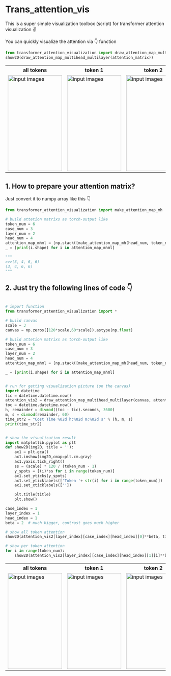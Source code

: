 # Trans_attention_vis
This is a super simple visualization toolbox (script) for transformer attention visualization ✌

You can quickly visualize the attention via 👇 function 
```python 
from transformer_attention_visualization import draw_attention_map_multihead_multilayer, show2D
show2D(draw_attention_map_multihead_multilayer(attention_matrix))
```
<table>

<!-- Line 1: Original Input -->
<tr>
    <th>all tokens</th>
    <th>token 1</th>
    <th>token 2</th>
    <th>token 3</th>
    <th>···</th>
</tr>
    
<tr>
    <td><img src="https://github.com/WAMAWAMA/trans_attention_vis/blob/main/pic/all.jpg" height="300" width="170" alt="input images"></td>
    <td><img src="https://github.com/WAMAWAMA/trans_attention_vis/blob/main/pic/1.jpg" height="300" width="170" alt="input images"></td>
    <td><img src="https://github.com/WAMAWAMA/trans_attention_vis/blob/main/pic/2.jpg" height="300" width="170" alt="input images"></td>
    <td><img src="https://github.com/WAMAWAMA/trans_attention_vis/blob/main/pic/3.jpg" height="300" width="170" alt="input images"></td>
        <th>···</th>
</tr>

</table>

## 1. How to prepare your attention matrix?
Just convert it to numpy array like this 👇
```python
from transformer_attention_visualization import make_attention_map_mh

# build attetion matrixs as torch-output like
token_num = 6
case_num = 3
layer_num = 2
head_num = 4
attention_map_mhml = [np.stack([make_attention_map_mh(head_num, token_num)]*case_num, 0) for _ in range(layer_num)] # 4cases' 3 layers attention, with 3 head per layer( 每个case相同）
_ = [print(i.shape) for i in attention_map_mhml]

"""
>>>(3, 4, 6, 6)
(3, 4, 6, 6)
"""

```

## 2. Just try the following lines of code 👇
```python

# import function
from transformer_attention_visualization import *

# build canvas
scale = 3
canvas = np.zeros([120*scale,60*scale]).astype(np.float)

# build attetion matrixs as torch-output like
token_num = 6
case_num = 3
layer_num = 2
head_num = 4
attention_map_mhml = [np.stack([make_attention_map_mh(head_num, token_num)]*case_num, 0) for _ in range(layer_num)] # 4cases' 3 layers attention, with 3 head per layer( 每个case相同）

_ = [print(i.shape) for i in attention_map_mhml]


# run for getting visualization picture (on the canvas)
import datetime
tic = datetime.datetime.now()
attention_vis2 = draw_attention_map_multihead_multilayer(canvas, attention_map_mhml, line_width=0.007)
toc = datetime.datetime.now()
h, remainder = divmod((toc - tic).seconds, 3600)
m, s = divmod(remainder, 60)
time_str2 = "Cost Time %02d h:%02d m:%02d s" % (h, m, s)
print(time_str2)


# show the visualization result
import matplotlib.pyplot as plt
def show2D(img2D, title = ''):
    ax1 = plt.gca()
    ax1.imshow(img2D,cmap=plt.cm.gray)
    ax1.yaxis.tick_right()
    ss = (scale) * 120 / (token_num - 1)
    y_spots = [(i)*ss for i in range(token_num)]
    ax1.set_yticks(y_spots)
    ax1.set_yticklabels(['Token '+ str(i) for i in range(token_num)])
    ax1.set_xticklabels([''])

    plt.title(title)
    plt.show()

case_index = 1
layer_index = 1
head_index = 1
beta = 2  # much bigger, contrast goes much higher

# show all token attention
show2D(attention_vis2[layer_index][case_index][head_index][0]**beta, title='case%d layer%d head%d all token'%(case_index, layer_index,head_index))

# show per token attention
for i in range(token_num):
    show2D(attention_vis2[layer_index][case_index][head_index][1][i]**beta, title='case%d layer%d head%d token%d'%(case_index, layer_index,head_index, i))


```
<table>

<!-- Line 1: Original Input -->
<tr>
    <th>all tokens</th>
    <th>token 1</th>
    <th>token 2</th>
    <th>token 3</th>
    <th>···</th>
</tr>
    
<tr>
    <td><img src="https://github.com/WAMAWAMA/trans_attention_vis/blob/main/pic/all.jpg" height="300" width="170" alt="input images"></td>
    <td><img src="https://github.com/WAMAWAMA/trans_attention_vis/blob/main/pic/1.jpg" height="300" width="170" alt="input images"></td>
    <td><img src="https://github.com/WAMAWAMA/trans_attention_vis/blob/main/pic/2.jpg" height="300" width="170" alt="input images"></td>
    <td><img src="https://github.com/WAMAWAMA/trans_attention_vis/blob/main/pic/3.jpg" height="300" width="170" alt="input images"></td>
        <th>···</th>
</tr>

</table>
